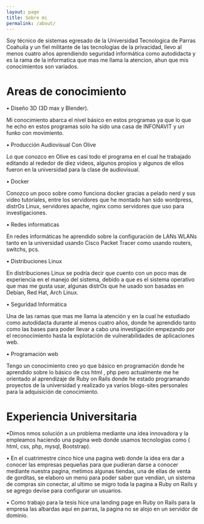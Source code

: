 ```yaml
---
layout: page
title: Sobre mi 
permalink: /about/
---
```


Soy técnico de sistemas egresado de la Universidad Tecnologica de Parras Coahuila y un fiel militante de las tecnologías de la privacidad,  llevo al menos cuatro años aprendiendo seguridad informática como autodidacta y es la rama de la informatica que mas me llama la atencion, ahun que mis conocimientos son variados. 


# Areas de conocimiento

• Diseño 3D (3D max y Blender).

Mi conocimiento abarca el nivel básico en estos programas ya que lo que he echo en estos programas solo ha sido una casa de INFONAVIT y un funko con movimiento. 

• Producción Audiovisual Con Olive

Lo que conozco en Olive es casi todo el programa en el cual he trabajado editando al rededor de diez videos, algunos propios y algunos de ellos fueron en la universidad para la clase de audiovisual. 

• Docker

Conozco un poco sobre como funciona docker gracias a pelado nerd y sus video tutoriales, entre los servidores que he montado han sido wordpress, distrOs Linux, servidores apache, nginx como servidores que uso para investigaciones. 

• Redes informaticas

En redes informáticas he aprendido sobre la configuración de LANs WLANs tanto en la universidad usando Cisco Packet Tracer como usando routers, switchs, pcs.

• Distribuciones Linux

En distribuciones Linux se podría decir que cuento con un poco mas de experiencia en el manejo del sistema, debido a que es el sistema operativo que mas me gusta usar, algunas  distrOs que he usado son basadas en Debian, Red Hat, Arch Linux. 

• Seguridad Informática

Una de las ramas que mas me llama la atención y en la cual he estudiado como autodidacta durante al menos cuatro años, donde he aprendido tanto como las bases para poder llevar a cabo una investigación empezando por el reconocimiento hasta la explotación de vulnerabilidades de aplicaciones web. 

• Programación web

Tengo un conocimiento creo yo que básico en programación donde he aprendido sobre lo básico de css html , php pero actualmente me he orientado al aprendizaje de Ruby on Rails donde he estado programando proyectos de la universidad y realizado ya varios blogs-sites personales para la adquisición de conocimiento.



# Experiencia Universitaria 


 •Dimos nmos solución a un problema mediante una idea innovadora y la empleamos haciendo una pagina web donde usamos tecnologías como ( html, css, php, mysql, Bootstrap).
 
• En el cuatrimestre cinco hice una pagina web donde la idea era dar a conocer las empresas pequeñas para que pudieran darse a conocer mediante nuestra pagina, metimos algunas tiendas, una de ellas de venta de gorditas, se elaboro  un menú para poder saber que vendían, un  sistema de compras sin conectar, al ultimo se migro toda la pagina a Ruby on Rails y se agrego devise para configurar un usuarios. 

• Como trabajo para la tesis hice una landing page en Ruby on Rails para la empresa las albardas aquí en parras, la pagina no se alojo en un servidor de dominio. 
 
